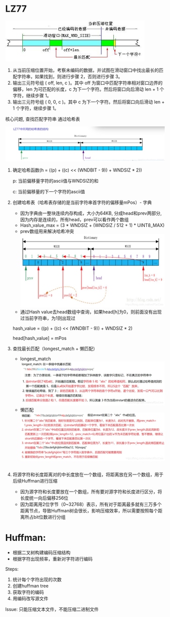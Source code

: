 # LZ77
    
![img.png](img.png)
1. 从当前压缩位置开始，考察未编码的数据，并试图在滑动窗口中找出最长的匹配字符串，如果找到，则进行步骤 2，否则进行步骤 3。
2. 输出三元符号组 ( off, len, c )。其中 off 为窗口中匹配字符串相对窗口边界的偏移，len 为可匹配的长度，c 为下一个字符。然后将窗口向后滑动 len + 1 个字符，继续步骤 1。
3. 输出三元符号组 ( 0, 0, c )。其中 c 为下一个字符。然后将窗口向后滑动 len + 1 个字符，继续步骤 1。

核心问题, 查找匹配字符串 通过哈希表

![img_1.png](img_1.png)
1. 确定哈希函数(h = ((p) + ((c) << (WNDBIT - 9)) + WNDSIZ * 2))
    
    p: 当前偏移量字符的ascii值与WNDSIZ的和

    c: 当前偏移量的下一个字符的ascii值
2. 创建哈希表（哈希表存储的是当前字符串首字符的偏移量mPos）- 字典
    - 因为字典由一整块连续内存构成，大小为64KB, 分成head和prev两部分, 因为内存是连续的，所有head，prev可以看作两个数组
    - Hash_value_max = (3 * WNDSIZ + (WNDSIZ / 512 + 1) * UINT8_MAX)
    - prev数组用来解决哈希冲突
        ![img_4.png](img_4.png)
    - 通过Hash value去head数组中查询，如果head[h]为0，则前面没有出现过当前字符串，为1则出现过

     hash_value = ((p) + ((c) << (WNDBIT - 9)) + WNDSIZ * 2)
    
     head[hash_value] = mPos
    
3. 查找最长匹配（longest_match + 懒匹配）
   - longest_match
      ![img_3.png](img_3.png)
   - 懒匹配
      ![img_2.png](img_2.png)
   ```
   
   ```
4. 将源字符和长度距离对的中长度放在一个数组，将距离放在另一个数组，用于后续Huffman进行压缩
   - 因为源字符和长度要放在一个数组，所有要对源字符和长度进行区分，将长度统一向后偏移256位
   - 因为距离用2位字节（0~32768）表示，所有对于距离最多就有三万多个距离节点，导致Huffman树会很长，影响压缩效率，所以需要按照每个距离所占bit位数进行分组
   
      

# Huffman:

- 根据二叉树构建编码压缩结构
- 根据字符出现频率，重新对字符进行编码

Steps:

1. 统计每个字符出现的次数
2. 创建huffman tree
3. 获取字符的编码
4. 用编码改写源文件

Issue: 只能压缩文本文件，不能压缩二进制文件